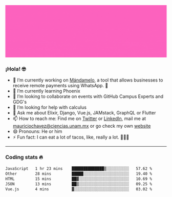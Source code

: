 ![Banner](banner.gif)

### ¡Hola! 🤓

- 🔭 I’m currently working on [Mándamelo](https://www.mandamelo.com.mx/), a tool that allows businesses to receive remote payments using WhatsApp. 🤖
- 🌱 I’m currently learning Phoenix
- 👯 I’m looking to collaborate on events with GitHub Campus Experts and GDG's
- 🤔 I’m looking for help with calculus
- 💬 Ask me about Elixir, Django, Vue.js, JAMstack, GraphQL or Flutter
- 📫 How to reach me: Find me on [Twitter](https://twitter.com/ultr4nerd) or [LinkedIn](https://www.linkedin.com/in/mauricio-chávez-olea-4b46b7147/), mail me at [mauriciochavez@ciencias.unam.mx](mailto:mauriciochavez@ciencias.unam.mx) or go check my own [website](mauriciochavez.surge.sh)
- 😄 Pronouns: He or him
- ⚡ Fun fact: I can eat a lot of tacos, like, really a lot. 🌮🌮🌮
<!-- 🎙️ I'm releasing weekly episodes on my podcast ["Un Podcast Junior"](https://anchor.fm/un-podcast-junior)-->

---

### Coding stats 🔥

<!--START_SECTION:waka-->
```text
JavaScript   1 hr 23 mins    ██████████████▒░░░░░░░░░░   57.62 % 
Other        28 mins         █████░░░░░░░░░░░░░░░░░░░░   19.40 % 
HTML         15 mins         ██▓░░░░░░░░░░░░░░░░░░░░░░   10.69 % 
JSON         13 mins         ██▒░░░░░░░░░░░░░░░░░░░░░░   09.25 % 
Vue.js       4 mins          ▓░░░░░░░░░░░░░░░░░░░░░░░░   03.02 % 
```
<!--END_SECTION:waka-->

